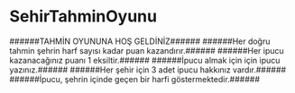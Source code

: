 # SehirTahminOyunu


######TAHMİN OYUNUNA HOŞ GELDİNİZ######
######Her doğru tahmin şehrin harf sayısı kadar puan kazandırır.######
######Her ipucu kazanacağınız puanı 1 eksiltir.######
######İpucu almak için için ipucu yazınız.######
######Her şehir için 3 adet ipucu hakkınız vardır.######
######İpucu, şehrin içinde geçen bir harfi göstermektedir.######

